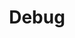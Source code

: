 ---
title: Debug
description: Some notes about finding and eliminating bugs
summary: Some notes about finding and eliminating bugs
hidemeta: true
---